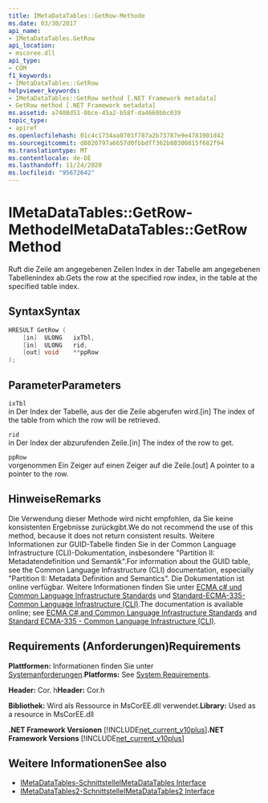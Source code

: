 ```yaml
---
title: IMetaDataTables::GetRow-Methode
ms.date: 03/30/2017
api_name:
- IMetaDataTables.GetRow
api_location:
- mscoree.dll
api_type:
- COM
f1_keywords:
- IMetaDataTables::GetRow
helpviewer_keywords:
- IMetaDataTables::GetRow method [.NET Framework metadata]
- GetRow method [.NET Framework metadata]
ms.assetid: a7408d51-0bce-45a2-b58f-da4660bbc039
topic_type:
- apiref
ms.openlocfilehash: 01c4c1734aa0701f787a2b73787e9e4781901d42
ms.sourcegitcommit: d8020797a6657d0fbbdff362b80300815f682f94
ms.translationtype: MT
ms.contentlocale: de-DE
ms.lasthandoff: 11/24/2020
ms.locfileid: "95672642"
---
```

# <a name="imetadatatablesgetrow-method"></a><span data-ttu-id="e6f2b-102">IMetaDataTables::GetRow-Methode</span><span class="sxs-lookup"><span data-stu-id="e6f2b-102">IMetaDataTables::GetRow Method</span></span>

<span data-ttu-id="e6f2b-103">Ruft die Zeile am angegebenen Zeilen Index in der Tabelle am angegebenen Tabellenindex ab.</span><span class="sxs-lookup"><span data-stu-id="e6f2b-103">Gets the row at the specified row index, in the table at the specified table index.</span></span>  
  
## <a name="syntax"></a><span data-ttu-id="e6f2b-104">Syntax</span><span class="sxs-lookup"><span data-stu-id="e6f2b-104">Syntax</span></span>  
  
```cpp  
HRESULT GetRow (
    [in]  ULONG   ixTbl,  
    [in]  ULONG   rid,  
    [out] void    **ppRow  
);  
```  
  
## <a name="parameters"></a><span data-ttu-id="e6f2b-105">Parameter</span><span class="sxs-lookup"><span data-stu-id="e6f2b-105">Parameters</span></span>  

 `ixTbl`  
 <span data-ttu-id="e6f2b-106">in Der Index der Tabelle, aus der die Zeile abgerufen wird.</span><span class="sxs-lookup"><span data-stu-id="e6f2b-106">[in] The index of the table from which the row will be retrieved.</span></span>  
  
 `rid`  
 <span data-ttu-id="e6f2b-107">in Der Index der abzurufenden Zeile.</span><span class="sxs-lookup"><span data-stu-id="e6f2b-107">[in] The index of the row to get.</span></span>  
  
 `ppRow`  
 <span data-ttu-id="e6f2b-108">vorgenommen Ein Zeiger auf einen Zeiger auf die Zeile.</span><span class="sxs-lookup"><span data-stu-id="e6f2b-108">[out] A pointer to a pointer to the row.</span></span>  
  
## <a name="remarks"></a><span data-ttu-id="e6f2b-109">Hinweise</span><span class="sxs-lookup"><span data-stu-id="e6f2b-109">Remarks</span></span>  

  <span data-ttu-id="e6f2b-110">Die Verwendung dieser Methode wird nicht empfohlen, da Sie keine konsistenten Ergebnisse zurückgibt.</span><span class="sxs-lookup"><span data-stu-id="e6f2b-110">We do not recommend the use of this method, because it does not return consistent results.</span></span> <span data-ttu-id="e6f2b-111">Weitere Informationen zur GUID-Tabelle finden Sie in der Common Language Infrastructure (CLI)-Dokumentation, insbesondere "Partition II: Metadatendefinition und Semantik".</span><span class="sxs-lookup"><span data-stu-id="e6f2b-111">For information about the GUID table, see the Common Language Infrastructure (CLI) documentation, especially "Partition II: Metadata Definition and Semantics".</span></span> <span data-ttu-id="e6f2b-112">Die Dokumentation ist online verfügbar. Weitere Informationen finden Sie unter [ECMA c# und Common Language Infrastructure Standards](../../../standard/components.md#applicable-standards) und [Standard-ECMA-335-Common Language Infrastructure (CLI)](http://www.ecma-international.org/publications/standards/Ecma-335.htm).</span><span class="sxs-lookup"><span data-stu-id="e6f2b-112">The documentation is available online; see [ECMA C# and Common Language Infrastructure Standards](../../../standard/components.md#applicable-standards) and [Standard ECMA-335 - Common Language Infrastructure (CLI)](http://www.ecma-international.org/publications/standards/Ecma-335.htm).</span></span>  
  
## <a name="requirements"></a><span data-ttu-id="e6f2b-113">Requirements (Anforderungen)</span><span class="sxs-lookup"><span data-stu-id="e6f2b-113">Requirements</span></span>  

 <span data-ttu-id="e6f2b-114">**Plattformen:** Informationen finden Sie unter [Systemanforderungen](../../get-started/system-requirements.md).</span><span class="sxs-lookup"><span data-stu-id="e6f2b-114">**Platforms:** See [System Requirements](../../get-started/system-requirements.md).</span></span>  
  
 <span data-ttu-id="e6f2b-115">**Header:** Cor. h</span><span class="sxs-lookup"><span data-stu-id="e6f2b-115">**Header:** Cor.h</span></span>  
  
 <span data-ttu-id="e6f2b-116">**Bibliothek:** Wird als Ressource in MsCorEE.dll verwendet.</span><span class="sxs-lookup"><span data-stu-id="e6f2b-116">**Library:** Used as a resource in MsCorEE.dll</span></span>  
  
 <span data-ttu-id="e6f2b-117">**.NET Framework Versionen**  [!INCLUDE[net_current_v10plus](../../../../includes/net-current-v10plus-md.md)]</span><span class="sxs-lookup"><span data-stu-id="e6f2b-117">**.NET Framework Versions**  [!INCLUDE[net_current_v10plus](../../../../includes/net-current-v10plus-md.md)]</span></span>  
  
## <a name="see-also"></a><span data-ttu-id="e6f2b-118">Weitere Informationen</span><span class="sxs-lookup"><span data-stu-id="e6f2b-118">See also</span></span>

- [<span data-ttu-id="e6f2b-119">IMetaDataTables-Schnittstelle</span><span class="sxs-lookup"><span data-stu-id="e6f2b-119">IMetaDataTables Interface</span></span>](imetadatatables-interface.md)
- [<span data-ttu-id="e6f2b-120">IMetaDataTables2-Schnittstelle</span><span class="sxs-lookup"><span data-stu-id="e6f2b-120">IMetaDataTables2 Interface</span></span>](imetadatatables2-interface.md)
